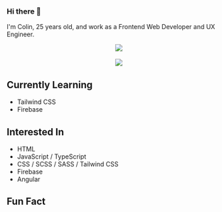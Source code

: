 ### Hi there 👋
I'm Colin, 25 years old, and work as a Frontend Web Developer and UX Engineer.

<div align="center">
  <img align="center" src="https://github-readme-stats.vercel.app/api?username=colfin-96&count_private=true&show_icons=true&include_all_commits=true&bg_color=20,281489,7432a8,0088a3&icon_color=FBF421&text_color=FBF421&title_color=B4ED1F">
  <br><br>
  <img align="center" src="https://github-readme-stats.vercel.app/api/top-langs/?username=colfin-96&layout=compact&bg_color=20,281489,7432a8,0088a3&icon_color=FBF421&text_color=FBF421&title_color=B4ED1F">
</div>

<!--
**colfin-96/colfin-96** is a ✨ _special_ ✨ repository because its `README.md` (this file) appears on your GitHub profile.

Here are some ideas to get you started:

- 🔭 I’m currently working on ...
- 🌱 I’m currently learning ...
- 👯 I’m looking to collaborate on ...
- 🤔 I’m looking for help with ...
- 💬 Ask me about ...
- 📫 How to reach me: ...
- 😄 Pronouns: ...
- ⚡ Fun fact: ...
-->

## Currently Learning
- Tailwind CSS
- Firebase

## Interested In
- HTML
- JavaScript / TypeScript
- CSS / SCSS / SASS / Tailwind CSS
- Firebase
- Angular

## Fun Fact


